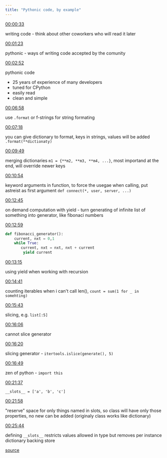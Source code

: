 ```yaml
---
title: "Pythonic code, by example"
---
```


[00:00:33](https://www.youtube.com/watch?v=2-Ha3QXqfss&t=33)

writing code - think about other coworkers who will read it later

[00:01:23](https://www.youtube.com/watch?v=2-Ha3QXqfss&t=83)

pythonic - ways of writing code accepted by the comunity

[00:02:52](https://www.youtube.com/watch?v=2-Ha3QXqfss&t=172)

pythonic code
- 25 years of experience of many developers
- tuned for CPython
- easily read
- clean and simple

[00:06:58](https://www.youtube.com/watch?v=2-Ha3QXqfss&t=418)

use `.format` or f-strings for string formating

[00:07:18](https://www.youtube.com/watch?v=2-Ha3QXqfss&t=438)

you can give dictionary to format, keys in strings, values will be added `.format(**dictionaty)`

[00:09:49](https://www.youtube.com/watch?v=2-Ha3QXqfss&t=589)

merging dictionaries `m1 = {**m2, **m3, **m4, ...}`, most importand at the end, will override newer keys

[00:10:54](https://www.youtube.com/watch?v=2-Ha3QXqfss&t=654)

keyword arguments in function, to force the usegae when calling, put astreist as first argument
`def connect(*, user, server, ...)`

[00:12:45](https://www.youtube.com/watch?v=2-Ha3QXqfss&t=765)

on demand computation with yield - turn generating of infinite list of something into generator, like fibonaci numbers

[00:12:59](https://www.youtube.com/watch?v=2-Ha3QXqfss&t=779)

```python
def fibonacci_generator():
    current, nxt = 0,1
    while True:
       current, nxt = nxt, nxt + current
        yield current
```

[00:13:15](https://www.youtube.com/watch?v=2-Ha3QXqfss&t=795)

using yield when working with recursion

[00:14:41](https://www.youtube.com/watch?v=2-Ha3QXqfss&t=881)

counting iterables when i can't call len(), `count = sum(1 for _ in somehting)`

[00:15:43](https://www.youtube.com/watch?v=2-Ha3QXqfss&t=943)

slicing, e.g. `list[:5]`

[00:16:06](https://www.youtube.com/watch?v=2-Ha3QXqfss&t=966)

cannot slice generator

[00:16:20](https://www.youtube.com/watch?v=2-Ha3QXqfss&t=980)

slicing generator - `itertools.islice(generate(), 5)`

[00:16:49](https://www.youtube.com/watch?v=2-Ha3QXqfss&t=1009)

zen of python - `import this`

[00:21:37](https://www.youtube.com/watch?v=2-Ha3QXqfss&t=1297)

`__slots__ = ['a', 'b', 'c']`

[00:21:58](https://www.youtube.com/watch?v=2-Ha3QXqfss&t=1318)

"reserve" space for only things named in slots, so class will have only those properties, no new can be added (originaly class works like dictionary)

[00:25:44](https://www.youtube.com/watch?v=2-Ha3QXqfss&t=1544)

defining `__slots__` restricts values allowed in type but removes per instance dictionary backing store

[source](https://www.youtube.com/watch?v=2-Ha3QXqfss)
